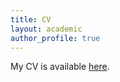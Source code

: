 ```yaml
---
title: CV
layout: academic
author_profile: true
---
```


My CV is available [here](https://www.dropbox.com/s/2l7y4bphemlyk2a/Mathur%20CV.pdf?dl=0). 
